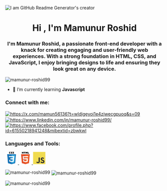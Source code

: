 ![I am GitHub Readme Generator's creator](https://ju-makerspace.github.io/images/webdev2.jpg)
<h1 align="center">Hi , I'm Mamunur Roshid</h1>
<h3 align="center">I'm Mamunur Roshid, a passionate front-end developer with a knack for creating engaging and user-friendly web experiences. With a strong foundation in HTML, CSS, and JavaScript, I enjoy bringing designs to life and ensuring they look great on any device.</h3>

<p align="left"> <img src="file:///C:/Users/Laptop%20Outlet%20bd/OneDrive/Pictures/Camera%20Roll/Black%20Modern%20Personal%20LinkedIn%20Banner.png" alt="mamunur-roshid99" /> </p>

- 🌱 I’m currently learning **Javascript**

<h3 align="left">Connect with me:</h3>
<p align="left">
<a href="https://x.com/Mamun56136" target="blank"><img align="center" src="https://raw.githubusercontent.com/rahuldkjain/github-profile-readme-generator/master/src/images/icons/Social/twitter.svg" alt="https://x.com/mamun56136?t=wldjgeyoi1e4zjwecgpuoq&s=09" height="30" width="40" /></a>
<a href="https://linkedin.com/in/https://www.linkedin.com/in/mamunur-roshid99/" target="blank"><img align="center" src="https://raw.githubusercontent.com/rahuldkjain/github-profile-readme-generator/master/src/images/icons/Social/linked-in-alt.svg" alt="https://www.linkedin.com/in/mamunur-roshid99/" height="30" width="40" /></a>
<a href="https://fb.com/https://www.facebook.com/profile.php?id=61550218941248&mibextid=zbwkwl" target="blank"><img align="center" src="https://raw.githubusercontent.com/rahuldkjain/github-profile-readme-generator/master/src/images/icons/Social/facebook.svg" alt="https://www.facebook.com/profile.php?id=61550218941248&mibextid=zbwkwl" height="30" width="40" /></a>
</p>

<h3 align="left">Languages and Tools:</h3>
<p align="left"> <a href="https://www.w3schools.com/css/" target="_blank" rel="noreferrer"> <img src="https://raw.githubusercontent.com/devicons/devicon/master/icons/css3/css3-original-wordmark.svg" alt="css3" width="40" height="40"/> </a> <a href="https://www.w3.org/html/" target="_blank" rel="noreferrer"> <img src="https://raw.githubusercontent.com/devicons/devicon/master/icons/html5/html5-original-wordmark.svg" alt="html5" width="40" height="40"/> </a> <a href="https://developer.mozilla.org/en-US/docs/Web/JavaScript" target="_blank" rel="noreferrer"> <img src="https://raw.githubusercontent.com/devicons/devicon/master/icons/javascript/javascript-original.svg" alt="javascript" width="40" height="40"/> </a> </p>

<p><img align="left" src="https://github-readme-stats.vercel.app/api/top-langs?username=mamunur-roshid99&show_icons=true&locale=en&layout=compact" alt="mamunur-roshid99" /></p>

<p>&nbsp;<img align="center" src="https://github-readme-stats.vercel.app/api?username=mamunur-roshid99&show_icons=true&locale=en" alt="mamunur-roshid99" /></p>

<p><img align="center" src="https://github-readme-streak-stats.herokuapp.com/?user=mamunur-roshid99&" alt="mamunur-roshid99" /></p>
